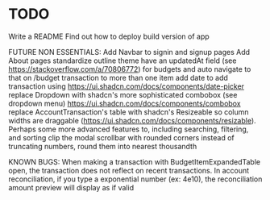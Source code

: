 # TODO

Write a README
Find out how to deploy build version of app

FUTURE NON ESSENTIALS:
Add Navbar to signin and signup pages
Add About pages
standardize outline theme
have an updatedAt field (see https://stackoverflow.com/a/70806772) for budgets and auto navigate to that on /budget
transaction to more than one item
add date to add transaction using https://ui.shadcn.com/docs/components/date-picker
replace Dropdown with shadcn's more sophisticated combobox (see dropdown menu) https://ui.shadcn.com/docs/components/combobox
replace AccountTransaction's table with shadcn's Resizeable so column widths are draggable (https://ui.shadcn.com/docs/components/resizable). Perhaps some more advanced features to, including searching, filtering, and sorting
clip the modal scrollbar with rounded corners
instead of truncating numbers, round them into nearest thousandth

KNOWN BUGS:
When making a transaction with BudgetItemExpandedTable open, the transaction does not reflect on recent transactions.
In account reconciliation, if you type a exponential number (ex: 4e10), the reconciliation amount preview will display as if valid
